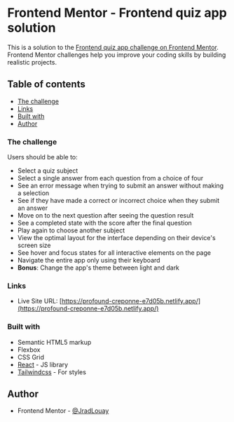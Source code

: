 # Frontend Mentor - Frontend quiz app solution

This is a solution to the [Frontend quiz app challenge on Frontend Mentor](https://www.frontendmentor.io/challenges/frontend-quiz-app-BE7xkzXQnU). Frontend Mentor challenges help you improve your coding skills by building realistic projects.

## Table of contents

- [The challenge](#the-challenge)
- [Links](#links)
- [Built with](#built-with)
- [Author](#author)

### The challenge

Users should be able to:

- Select a quiz subject
- Select a single answer from each question from a choice of four
- See an error message when trying to submit an answer without making a selection
- See if they have made a correct or incorrect choice when they submit an answer
- Move on to the next question after seeing the question result
- See a completed state with the score after the final question
- Play again to choose another subject
- View the optimal layout for the interface depending on their device's screen size
- See hover and focus states for all interactive elements on the page
- Navigate the entire app only using their keyboard
- **Bonus**: Change the app's theme between light and dark

### Links

- Live Site URL: [https://profound-creponne-e7d05b.netlify.app/](https://profound-creponne-e7d05b.netlify.app/)

### Built with

- Semantic HTML5 markup
- Flexbox
- CSS Grid
- [React](https://reactjs.org/) - JS library
- [Tailwindcss](https://tailwindcss.com/) - For styles

## Author

- Frontend Mentor - [@JradLouay](https://www.frontendmentor.io/profile/JradLouay)
